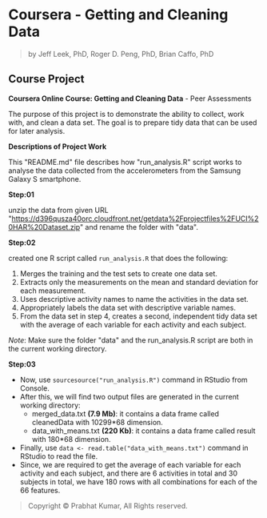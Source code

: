 # Coursera - Getting and Cleaning Data
> by Jeff Leek, PhD, Roger D. Peng, PhD, Brian Caffo, PhD

## Course Project

**Coursera Online Course: Getting and Cleaning Data** - Peer Assessments

The purpose of this project is to demonstrate the ability to collect, work with, and clean a data set.
The goal is to prepare tidy data that can be used for later analysis.

**Descriptions of Project Work**

This "README.md" file describes how "run_analysis.R" script works to analyse the data collected from the accelerometers from the Samsung Galaxy S smartphone.

**Step:01**

  unzip the data from given URL "https://d396qusza40orc.cloudfront.net/getdata%2Fprojectfiles%2FUCI%20HAR%20Dataset.zip" and rename the folder with "data".

**Step:02**

  created one R script called ```run_analysis.R``` that does the following: 

1. Merges the training and the test sets to create one data set.
2. Extracts only the measurements on the mean and standard deviation for each measurement. 
3. Uses descriptive activity names to name the activities in the data set.
4. Appropriately labels the data set with descriptive variable names. 
5. From the data set in step 4, creates a second, independent tidy data set with the average of each variable for each activity and each subject.

_Note_: Make sure the folder "data" and the run_analysis.R script are both in the current working directory.

**Step:03**
- Now, use ```sourcesource("run_analysis.R")``` command in RStudio from Console.
- After this, we will find two output files are generated in the current working directory:
  - merged_data.txt **(7.9 Mb)**: it contains a data frame called cleanedData with 10299*68 dimension.
  - data_with_means.txt **(220 Kb)**: it contains a data frame called result with 180*68 dimension.
- Finally, use ```data <- read.table("data_with_means.txt")``` command in RStudio to read the file.
- Since, we are required to get the average of each variable for each activity and each subject, and there are 6 activities in total and 30 subjects in total, we have 180 rows with all combinations for each of the 66 features.

> Copyright © Prabhat Kumar, All Rights reserved.
